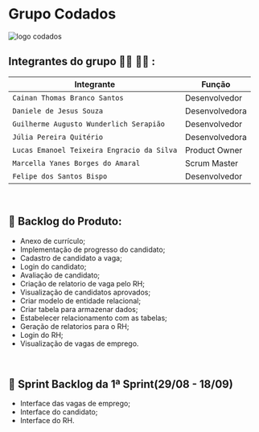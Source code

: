 # Grupo Codados

![logo codados](https://user-images.githubusercontent.com/102192948/190279055-e7e18d35-75c4-4e28-84d3-02102f1ccd23.gif)

## Integrantes do grupo :woman_technologist: :man_technologist: : </br>
| Integrante | Função |
| --- | --- |
| `Cainan Thomas Branco Santos` | Desenvolvedor |
| `Daniele de Jesus Souza` | Desenvolvedora |
| `Guilherme Augusto Wunderlich Serapião` | Desenvolvedor |
| `Júlia Pereira Quitério` | Desenvolvedora |
| `Lucas Emanoel Teixeira Engracio da Silva` | Product Owner |
| `Marcella Yanes Borges do Amaral` | Scrum Master |
| `Felipe dos Santos Bispo` | Desenvolvedor |
<br>

## :page_facing_up: Backlog do Produto: <br>
- Anexo de currículo;<br>
- Implementação de progresso do candidato;<br>
- Cadastro de candidato a vaga;<br>
- Login do candidato;<br>
- Avaliação de candidato;<br>
- Criação de relatorio de vaga pelo RH;<br>
- Visualização de candidatos aprovados;<br>
- Criar modelo de entidade relacional;<br>
- Criar tabela para armazenar dados;<br>
- Estabelecer relacionamento com as tabelas;</br>
- Geração de relatorios para o RH;</br>
- Login do RH;</br>
- Visualização de vagas de emprego.</br>
<br>

 ## 🏁 Sprint Backlog da 1ª Sprint(29/08 - 18/09)<br>
 - Interface das vagas de emprego;</br>
 - Interface do candidato;</br>
 - Interface do RH.</br>
